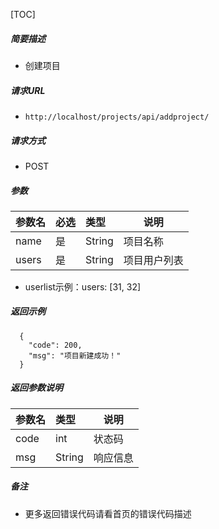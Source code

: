 

[TOC]
    
##### 简要描述

- 创建项目

##### 请求URL
- ` http://localhost/projects/api/addproject/ `
  
##### 请求方式
- POST 

##### 参数

| 参数名   |必选| 类型     | 说明     |
|:------|:---|:-------|--------|
| name  |是  | String | 项目名称   |
| users |是  | String | 项目用户列表 |
- userlist示例：users: [31, 32]

##### 返回示例 

``` 
  {
    "code": 200,
    "msg": "项目新建成功！"
  }
```

##### 返回参数说明 

|参数名|类型|说明|
|:-----  |:-----|-----                           |
|code |int   |状态码  |
|msg |String   |响应信息  |


##### 备注 

- 更多返回错误代码请看首页的错误代码描述




